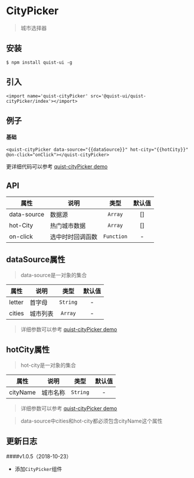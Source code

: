 # CityPicker

> 城市选择器


## 安装

```
$ npm install quist-ui -g
```

## 引入
```js{4}
<import name='quist-cityPicker' src='@quist-ui/quist-cityPicker/index'></import>
```

## 例子

#### 基础

```js{4}
<quist-cityPicker data-source="{{dataSource}}" hot-city="{{hotCity}}" @on-click="onClick"></quist-cityPicker>
```

更详细代码可以参考 [quist-cityPicker demo](https://github.com/JDsecretFE/quist-ui/tree/master/src/CityPicker/index.ux)

## API 

| 属性 | 说明 | 类型 | 默认值 |
|-------------|------------|:--------:|:-----:|
| data-source | 数据源 | `Array` | [] |
| hot-City | 热门城市数据 | `Array` | [] |
| on-click| 选中时时回调函数 | `Function` | - |

## dataSource属性
> data-source是一对象的集合

| 属性 | 说明 | 类型 | 默认值 |
|-------------|------------|:--------:|:-----:|
| letter | 首字母 | `String` | - |
| cities | 城市列表 | `Array` | - |
> 详细参数可以参考  [quist-cityPicker demo](https://github.com/JDsecretFE/quist-ui/tree/master/src/CityPicker/data.js)

## hotCity属性
> hot-city是一对象的集合

| 属性 | 说明 | 类型 | 默认值 |
|-------------|------------|:--------:|:-----:|
| cityName | 城市名称 | `String` | - |
> 详细参数可以参考  [quist-cityPicker demo](https://github.com/JDsecretFE/quist-ui/tree/master/src/CityPicker/data.js)

> data-source中cities和hot-city都必须包含cityName这个属性

## 更新日志

####v1.0.5（2018-10-23）
* 添加`CityPicker`组件
